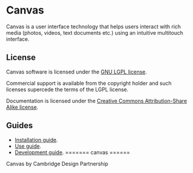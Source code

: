 Canvas
======

Canvas is a user interface technology that helps users interact with 
rich media (photos, videos, text documents etc.) using an intuitive 
multitouch interface.

License
-------

Canvas software is licensed under the [GNU LGPL 
license](http://www.gnu.org/licenses/lgpl.html).

Commercial support is available from the copyright holder and such licenses 
supercede the terms of the LGPL license.

Documentation is licensed under the [Creative Commons Attribution-Share Alike 
license](http://creativecommons.org/licenses/by-sa/3.0/).

Guides
------

* [Installation guide](doc/installation.md).
* [Use guide](doc/use.md).
* [Development guide](doc/development.md).
=======
canvas
======

Canvas by Cambridge Design Partnership
